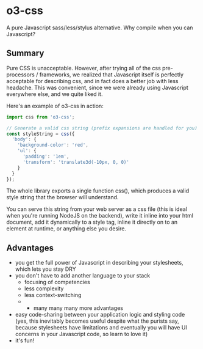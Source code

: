# o3-css
A pure Javascript sass/less/stylus alternative. Why compile when you can Javascript?

## Summary
Pure CSS is unacceptable. However, after trying all of the css pre-processors / frameworks, we realized that Javascript itself is perfectly acceptable for describing css, and in fact does a better job with less headache. This was convenient, since we were already using Javascript everywhere else, and we quite liked it.

Here's an example of o3-css in action:

```javascript
import css from 'o3-css';

// Generate a valid css string (prefix expansions are handled for you)
const styleString = css({
  'body': {
    'background-color': 'red',
    'ul': {
      'padding': '1em',
      'transform': 'translate3d(-10px, 0, 0)'
    }
  }
});
```

The whole library exports a single function css(), which produces a valid style string that the browser will understand.

You can serve this string from your web server as a css file (this is ideal when you're running NodeJS on the backend), write it inline into your html document, add it dynamically to a style tag, inline it directly on to an element at runtime, or anything else you desire.

## Advantages
* you get the full power of Javascript in describing your stylesheets, which lets you stay DRY
* you don't have to add another language to your stack
  * focusing of competencies
  * less complexity
  * less context-switching
  * + many many many more advantages
* easy code-sharing between your application logic and styling code (yes, this inevitably becomes useful despite what the purists say, because stylesheets have limitations and eventually you will have UI concerns in your Javascript code, so learn to love it)
* it's fun!
